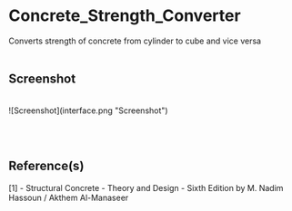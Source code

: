 # Concrete_Strength_Converter
Converts strength of concrete from cylinder to cube and vice versa
<br><br>

## Screenshot
<br>
![Screenshot](interface.png "Screenshot")

<br><br>
## Reference(s)
[1] - Structural Concrete - Theory and Design - Sixth Edition by M. Nadim Hassoun / Akthem Al-Manaseer
<br>

